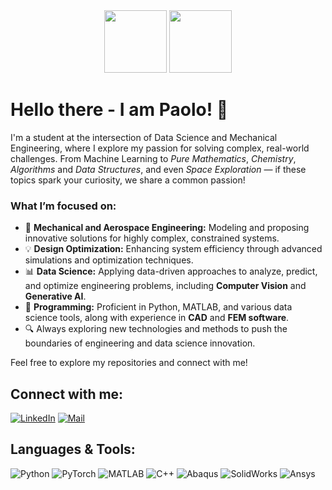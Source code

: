 <div id="header" align="center">
  <img src="https://i.giphy.com/media/v1.Y2lkPTc5MGI3NjExc3pjbGdzeHRvcW42MThrM3pqanYzdWkzYW55NG14ZGIwYW5reTZhciZlcD12MV9pbnRlcm5hbF9naWZfYnlfaWQmY3Q9cw/Zebztgv7jmkoLe1DoY/giphy.gif" height="100"/>
  <img src="https://i.giphy.com/media/v1.Y2lkPTc5MGI3NjExZjJ4M3Y4N3g5MzFzbnAzNzJtbTBkZ2V4OWNyenV1MGxhNzNzaXBhNSZlcD12MV9pbnRlcm5hbF9naWZfYnlfaWQmY3Q9Zw/3oKIPtjElfqwMOTbH2/giphy.gif" height="100"/>
</div>

# Hello there - I am Paolo! 👋

I'm a student at the intersection of Data Science and Mechanical Engineering, where I explore my passion for solving complex, real-world challenges. From Machine Learning to _Pure Mathematics_, _Chemistry_, _Algorithms_ and _Data Structures_, and even _Space Exploration_ — if these topics spark your curiosity, we share a common passion!

### What I’m focused on:
- 🌱 **Mechanical and Aerospace Engineering:** Modeling and proposing innovative solutions for highly complex, constrained systems.
- 💡 **Design Optimization:** Enhancing system efficiency through advanced simulations and optimization techniques.
- 📊 **Data Science:** Applying data-driven approaches to analyze, predict, and optimize engineering problems, including **Computer Vision** and **Generative AI**.
- 🤖 **Programming:** Proficient in Python, MATLAB, and various data science tools, along with experience in **CAD** and **FEM software**.
- 🔍 Always exploring new technologies and methods to push the boundaries of engineering and data science innovation.

Feel free to explore my repositories and connect with me!

## Connect with me:

[![LinkedIn](https://img.shields.io/badge/LinkedIn-0077B5?style=for-the-badge&logo=linkedin&logoColor=white)](https://www.linkedin.com/in/paologiaretta/)
[![Mail](https://img.shields.io/badge/Email-D14836?style=for-the-badge&logo=gmail&logoColor=white)](mailto:pgiarett@gmail.com)

## Languages & Tools:
![Python](https://img.shields.io/badge/Python-3670A0?style=for-the-badge&logo=python&logoColor=ffdd54)
![PyTorch](https://img.shields.io/badge/PyTorch-EE4C2C?style=for-the-badge&logo=pytorch&logoColor=white)
![MATLAB](https://img.shields.io/badge/MATLAB-0076A8?style=for-the-badge&logo=mathworks&logoColor=white)
![C++](https://img.shields.io/badge/C++-00599C?style=for-the-badge&logo=cplusplus&logoColor=white)
![Abaqus](https://img.shields.io/badge/Abaqus-00557F?style=for-the-badge&logo=dassault%20syst%C3%A8mes&logoColor=white)
![SolidWorks](https://img.shields.io/badge/SolidWorks-FF0000?style=for-the-badge&logo=dassault%20syst%C3%A8mes&logoColor=white)
![Ansys](https://img.shields.io/badge/Ansys-FFB71B?style=for-the-badge&logo=ansys&logoColor=black)


